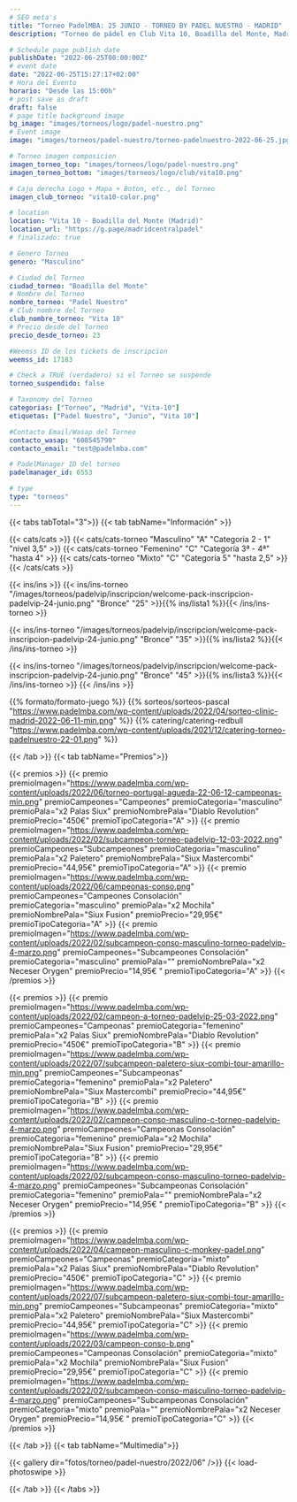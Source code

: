 ```yaml
---
# SEO meta's
title: "Torneo PadelMBA: 25 JUNIO - TORNEO BY PADEL NUESTRO - MADRID"
description: "Torneo de pádel en Club Vita 10, Boadilla del Monte, Madrid, el dia 25 de Junio 2022 by Padel Nuestro. Organizado gracias a PadelMBA, lider en formacion online de pádel."

# Schedule page publish date
publishDate: "2022-06-25T00:00:00Z"
# event date
date: "2022-06-25T15:27:17+02:00"
# Hora del Evento
horario: "Desde las 15:00h"
# post save as draft
draft: false
# page title background image
bg_image: "images/torneos/logo/padel-nuestro.png"
# Event image
image: "images/torneos/padel-nuestro/torneo-padelnuestro-2022-06-25.jpg"

# Torneo imagen composicion
imagen_torneo_top: "images/torneos/logo/padel-nuestro.png"
imagen_torneo_bottom: "images/torneos/logo/club/vita10.png"

# Caja derecha Logo + Mapa + Boton, etc., del Torneo
imagen_club_torneo: "vita10-color.png"

# location
location: "Vita 10 - Boadilla del Monte (Madrid)"
location_url: "https://g.page/madridcentralpadel"
# finalizado: true

# Genero Torneo
genero: "Masculino"

# Ciudad del Torneo
ciudad_torneo: "Boadilla del Monte"
# Nombre del Torneo
nombre_torneo: "Padel Nuestro"
# Club nombre del Torneo
club_nombre_torneo: "Vita 10"
# Precio desde del Torneo
precio_desde_torneo: 23

#Weemss ID de los tickets de inscripcion
weemss_id: 17183

# Check a TRUE (verdadero) si el Torneo se suspende
torneo_suspendido: false

# Taxonomy del Torneo
categorias: ["Torneo", "Madrid", "Vita-10"]
etiquetas: ["Padel Nuestro", "Junio", "Vita 10"]

#Contacto Email/Wasap del Torneo
contacto_wasap: "608545790"
contacto_email: "test@padelmba.com"

# PadelManager ID del torneo
padelmanager_id: 6553

# type
type: "torneos"
---
```


{{< tabs tabTotal="3">}}
{{< tab tabName="Información" >}}

{{< cats/cats >}}
{{< cats/cats-torneo "Masculino" "A" "Categoria 2 - 1" "nivel 3,5" >}}
{{< cats/cats-torneo "Femenino" "C" "Categoría 3ª - 4ª" "hasta 4" >}}
{{< cats/cats-torneo "Mixto" "C" "Categoria 5" "hasta 2,5" >}}
{{< /cats/cats >}}

{{< ins/ins >}}
{{< ins/ins-torneo "/images/torneos/padelvip/inscripcion/welcome-pack-inscripcion-padelvip-24-junio.png" "Bronce" "25" >}}{{% ins/lista1 %}}{{< /ins/ins-torneo >}}

{{< ins/ins-torneo "/images/torneos/padelvip/inscripcion/welcome-pack-inscripcion-padelvip-24-junio.png" "Bronce" "35" >}}{{% ins/lista2 %}}{{< /ins/ins-torneo >}}

{{< ins/ins-torneo "/images/torneos/padelvip/inscripcion/welcome-pack-inscripcion-padelvip-24-junio.png" "Bronce" "45" >}}{{% ins/lista3 %}}{{< /ins/ins-torneo >}}
{{< /ins/ins >}}

{{% formato/formato-juego %}}
{{% sorteos/sorteos-pascal "https://www.padelmba.com/wp-content/uploads/2022/04/sorteo-clinic-madrid-2022-06-11-min.png" %}}
{{% catering/catering-redbull "https://www.padelmba.com/wp-content/uploads/2021/12/catering-torneo-padelnuestro-22-01.png" %}}

{{< /tab >}}
{{< tab tabName="Premios">}}

{{< premios >}}
{{< premio premioImagen="https://www.padelmba.com/wp-content/uploads/2022/06/torneo-portugal-agueda-22-06-12-campeonas-min.png" premioCampeones="Campeones" premioCategoria="masculino" premioPala="x2 Palas Siux" premioNombrePala="Diablo Revolution" premioPrecio="450€" premioTipoCategoria="A" >}}
{{< premio premioImagen="https://www.padelmba.com/wp-content/uploads/2022/02/subcampeon-torneo-padelvip-12-03-2022.png" premioCampeones="Subcampeones" premioCategoria="masculino" premioPala="x2 Paletero" premioNombrePala="Siux Mastercombi" premioPrecio="44,95€" premioTipoCategoria="A" >}}
{{< premio premioImagen="https://www.padelmba.com/wp-content/uploads/2022/06/campeonas-conso.png" premioCampeones="Campeones Consolación" premioCategoria="masculino" premioPala="x2 Mochila" premioNombrePala="Siux Fusion" premioPrecio="29,95€" premioTipoCategoria="A" >}}
{{< premio premioImagen="https://www.padelmba.com/wp-content/uploads/2022/02/subcampeon-conso-masculino-torneo-padelvip-4-marzo.png" premioCampeones="Subcampeones Consolación" premioCategoria="masculino" premioPala="" premioNombrePala="x2 Neceser Orygen" premioPrecio="14,95€ " premioTipoCategoria="A" >}}
{{< /premios >}}

{{< premios >}}
{{< premio premioImagen="https://www.padelmba.com/wp-content/uploads/2022/02/campeon-a-torneo-padelvip-25-03-2022.png" premioCampeones="Campeonas" premioCategoria="femenino" premioPala="x2 Palas Siux" premioNombrePala="Diablo Revolution" premioPrecio="450€" premioTipoCategoria="B" >}}
{{< premio premioImagen="https://www.padelmba.com/wp-content/uploads/2022/07/subcampeon-paletero-siux-combi-tour-amarillo-min.png" premioCampeones="Subcampeonas" premioCategoria="femenino" premioPala="x2 Paletero" premioNombrePala="Siux Mastercombi" premioPrecio="44,95€" premioTipoCategoria="B" >}}
{{< premio premioImagen="https://www.padelmba.com/wp-content/uploads/2022/02/campeon-conso-masculino-c-torneo-padelvip-4-marzo.png" premioCampeones="Campeonas Consolación" premioCategoria="femenino" premioPala="x2 Mochila" premioNombrePala="Siux Fusion" premioPrecio="29,95€" premioTipoCategoria="B" >}}
{{< premio premioImagen="https://www.padelmba.com/wp-content/uploads/2022/02/subcampeon-conso-masculino-torneo-padelvip-4-marzo.png" premioCampeones="Subcampeonas Consolación" premioCategoria="femenino" premioPala="" premioNombrePala="x2 Neceser Orygen" premioPrecio="14,95€ " premioTipoCategoria="B" >}}
{{< /premios >}}

{{< premios >}}
{{< premio premioImagen="https://www.padelmba.com/wp-content/uploads/2022/04/campeon-masculino-c-monkey-padel.png" premioCampeones="Campeonas" premioCategoria="mixto" premioPala="x2 Palas Siux" premioNombrePala="Diablo Revolution" premioPrecio="450€" premioTipoCategoria="C" >}}
{{< premio premioImagen="https://www.padelmba.com/wp-content/uploads/2022/07/subcampeon-paletero-siux-combi-tour-amarillo-min.png" premioCampeones="Subcampeonas" premioCategoria="mixto" premioPala="x2 Paletero" premioNombrePala="Siux Mastercombi" premioPrecio="44,95€" premioTipoCategoria="C" >}}
{{< premio premioImagen="https://www.padelmba.com/wp-content/uploads/2022/03/campeon-conso-b.png" premioCampeones="Campeonas Consolación" premioCategoria="mixto" premioPala="x2 Mochila" premioNombrePala="Siux Fusion" premioPrecio="29,95€" premioTipoCategoria="C" >}}
{{< premio premioImagen="https://www.padelmba.com/wp-content/uploads/2022/02/subcampeon-conso-masculino-torneo-padelvip-4-marzo.png" premioCampeones="Subcampeonas Consolación" premioCategoria="mixto" premioPala="" premioNombrePala="x2 Neceser Orygen" premioPrecio="14,95€ " premioTipoCategoria="C" >}}
{{< /premios >}}

{{< /tab >}}
{{< tab tabName="Multimedia">}}

{{< gallery dir="fotos/torneo/padel-nuestro/2022/06" />}} {{< load-photoswipe >}}

{{< /tab >}}
{{< /tabs >}}
